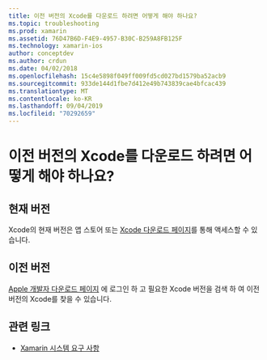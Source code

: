 ```yaml
---
title: 이전 버전의 Xcode를 다운로드 하려면 어떻게 해야 하나요?
ms.topic: troubleshooting
ms.prod: xamarin
ms.assetid: 76D47B6D-F4E9-4957-B30C-B259A8FB125F
ms.technology: xamarin-ios
author: conceptdev
ms.author: crdun
ms.date: 04/02/2018
ms.openlocfilehash: 15c4e5898f049ff009fd5cd027bd1579ba52acb9
ms.sourcegitcommit: 933de144d1fbe7d412e49b743839cae4bfcac439
ms.translationtype: MT
ms.contentlocale: ko-KR
ms.lasthandoff: 09/04/2019
ms.locfileid: "70292659"
---
```

# <a name="how-can-i-download-a-previous-version-of-xcode"></a>이전 버전의 Xcode를 다운로드 하려면 어떻게 해야 하나요?

## <a name="current-version"></a>현재 버전

Xcode의 현재 버전은 앱 스토어 또는 [Xcode 다운로드 페이지](https://developer.apple.com/xcode/downloads/)를 통해 액세스할 수 있습니다.

## <a name="older-versions"></a>이전 버전

[Apple 개발자 다운로드 페이지](https://developer.apple.com/downloads/more/) 에 로그인 하 고 필요한 Xcode 버전을 검색 하 여 이전 버전의 Xcode를 찾을 수 있습니다.

## <a name="related-links"></a>관련 링크
- [Xamarin 시스템 요구 사항](~/cross-platform/get-started/requirements.md)
